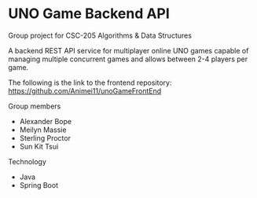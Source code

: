 # UNO Game Backend API
Group project for CSC-205 Algorithms & Data Structures

A backend REST API service for multiplayer online UNO games capable of managing multiple concurrent games and allows between 2-4 players per game.<br/>

The following is the link to the frontend repository: https://github.com/Animei11/unoGameFrontEnd

Group members
- Alexander Bope
- Meilyn Massie
- Sterling Proctor
- Sun Kit Tsui

Technology
- Java
- Spring Boot
